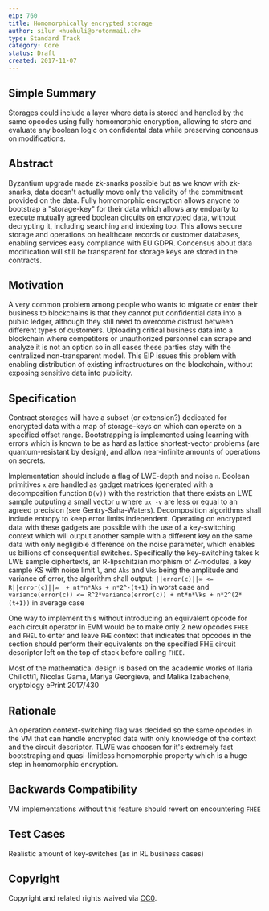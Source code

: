 ```yaml
---
eip: 760
title: Homomorphically encrypted storage
author:	silur <huohuli@protonmail.ch>
type: Standard Track
category: Core
status: Draft
created: 2017-11-07
---
```


## Simple Summary
Storages could include a layer where data is stored and handled by the same opcodes using fully homomorphic encryption, allowing to store and evaluate any boolean logic on confidental data while
preserving concensus on modifications.

## Abstract
Byzantium upgrade made zk-snarks possible but as we know with zk-snarks, data doesn't actually move only the validity of the commitment provided on the data.
Fully homomorphic encryption allows anyone to bootstrap a "storage-key" for their data which allows any endparty to execute mutually agreed boolean circuits on
encrypted data, without decrypting it, including searching and indexing too. This allows secure storage and operations on healthcare records or customer databases, enabling services easy compliance with EU GDPR. Concensus about data modification will still be transparent for storage keys are stored in the contracts.

## Motivation
A very common problem among people who wants to migrate or enter their business to blockchains is that they cannot put confidential data into a public ledger,
although they still need to overcome distrust between different types of customers. Uploading critical business data into a blockchain where competitors or unauthorized personnel can scrape and analyze it is not an option so in all cases these parties stay with the centralized non-transparent model.
This EIP issues this problem with enabling distribution of existing infrastructures on the blockchain, without exposing sensitive data into publicity.

## Specification

Contract storages will have a subset (or extension?) dedicated for encrypted data with a map of storage-keys on which can operate on a specified offset range.
Bootstrapping is implemented using learning with errors which is known to be as hard as lattice shortest-vector problems (are quantum-resistant by design),
and allow near-infinite amounts of operations on secrets.

Implementation should include a flag of LWE-depth and noise `n`. Boolean primitives `x` are handled as gadget matrices (generated with a decomposition
function `D(v))` with the restriction that there exists an LWE sample outputing a small vector `u` where `ux -v` are less or equal to an agreed precision (see Gentry-Saha-Waters).
Decomposition algorithms shall include entropy to keep error limits independent.
Operating on encrypted data with these gadgets are possible with the use of a key-switching context which will output another sample with a different key
on the same data with only negligible difference on the noise parameter, which enables us billions of consequential switches.
Specifically the key-switching takes k LWE sample ciphertexts, an R-lipschitzian morphism of Z-modules, a key sample KS with noise limit `l`, and `Aks` and `Vks`
being the amplitude and variance of error, the algorithm shall output:
`||error(c)||∞ <= R||error(c)||∞  + nt*n*Aks + n*2^-(t+1)` in worst case and
`variance(error(c)) <= R^2*variance(error(c)) + nt*n*Vks + n*2^(2*(t+1))` in average case

One way to implement this without introducing an equivalent opcode for each circuit operator in EVM would be to make only 2 new opcodes `FHEE` and `FHEL` to enter and leave `FHE` context that indicates that opcodes in the section should perform their equivalents on the specified FHE circuit descriptor left on the top of stack before calling `FHEE`.

Most of the mathematical design is based on the academic works of Ilaria Chillotti1, Nicolas Gama, Mariya Georgieva, and Malika Izabachene, cryptology ePrint 2017/430
## Rationale
An operation context-switching flag was decided so the same opcodes in the VM that can handle encrypted data with only knowledge of the context and the circuit descriptor.
TLWE was choosen for it's extremely fast bootstraping and quasi-limitless homomorphic property which is a huge step in homomorphic encryption.
## Backwards Compatibility
VM implementations without this feature should revert on encountering `FHEE`
## Test Cases
Realistic amount of key-switches (as in RL business cases) 
## Copyright
Copyright and related rights waived via [CC0](https://creativecommons.org/publicdomain/zero/1.0/).
